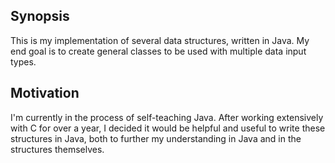 ## Synopsis

This is my implementation of several data structures, written in Java. My end goal is to create general classes to be used with multiple data input types.

## Motivation

I'm currently in the process of self-teaching Java. After working extensively with C for over a year, I decided it would be helpful and useful to write these structures in Java, both to further my understanding in Java and in the structures themselves.


